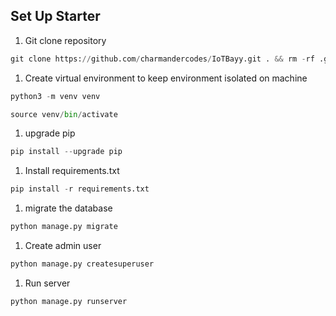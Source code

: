 ## Set Up Starter

1. Git clone repository

```python
git clone https://github.com/charmandercodes/IoTBayy.git . && rm -rf .git
```

1. Create virtual environment to keep environment isolated on machine

```python
python3 -m venv venv
```

```python
source venv/bin/activate
```

1. upgrade pip

```python
pip install --upgrade pip 
```

1. Install requirements.txt

```python
pip install -r requirements.txt 
```

1. migrate the database

```python
python manage.py migrate
```

1. Create admin user

```python
python manage.py createsuperuser
```

1. Run server

```python
python manage.py runserver
```
